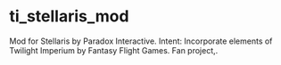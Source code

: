 # ti_stellaris_mod
Mod for Stellaris by Paradox Interactive. Intent: Incorporate elements of Twilight Imperium by Fantasy Flight Games. Fan project,.
